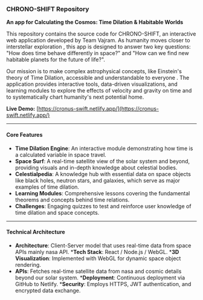 ### CHRONO-SHIFT Repository

**An app for Calculating the Cosmos: Time Dilation & Habitable Worlds**

This repository contains the source code for CHRONO-SHIFT, an interactive web application developed by Team Vajram. 
As humanity moves closer to interstellar exploration , this app is designed to answer two key questions:
"How does time behave differently in space?" and "How can we find new habitable planets for the future of life?".

Our mission is to make complex astrophysical concepts, like Einstein's theory of Time Dilation, accessible and understandable to everyone . The application provides interactive tools, data-driven visualizations, and learning modules to explore the effects of velocity and gravity on time and to systematically chart humanity's next potential home.

**Live Demo:** [https://cronus-swift.netlify.app/](https://cronus-swift.netlify.app/)

---

#### **Core Features**

* **Time Dilation Engine**: An interactive module demonstrating how time is a calculated variable in space travel.
* **Space Surf**: A real-time satellite view of the solar system and beyond, providing visuals and in-depth knowledge about celestial bodies.
* **Celestialpedia**: A knowledge hub with essential data on space objects like black holes, neutron stars, and galaxies, which serve as major examples of time dilation.
* **Learning Modules**: Comprehensive lessons covering the fundamental theorems and concepts behind time relations.
* **Challenges**: Engaging quizzes to test and reinforce user knowledge of time dilation and space concepts.

---

#### **Technical Architecture**

* **Architecture**: Client-Server model that uses real-time data from space APIs mainly nasa API.
***Tech Stack**: React / Node.js / WebGL.
***3D Visualization**: Implemented with WebGL for dynamic space object rendering.
* **APIs**: Fetches real-time satellite data from nasa and cosmic details beyond our solar system.
***Deployment**: Continuous deployment via GitHub to Netlify.
***Security**: Employs HTTPS, JWT authentication, and encrypted data exchange.
